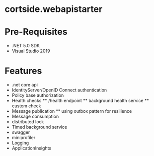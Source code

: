 # cortside.webapistarter

# Pre-Requisites
* .NET 5.0 SDK
* Visual Studio 2019
  

# Features
* .net core api
* IdentityServer/OpenID Connect authentication
* Policy base authorization
* Health checks
** /health endpoint
** background health service
** custom check
* Message publication
** using outbox pattern for resilience
* Message consumption
* distributed lock
* Timed background service
* swagger
* miniprofiler
* Logging
* ApplicationInsights
